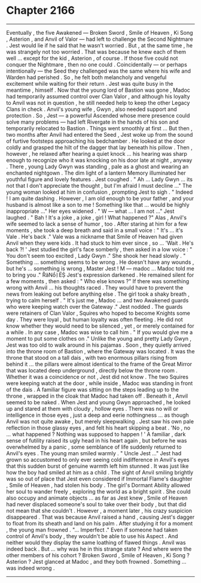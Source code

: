 
# Chapter 2166


---

Eventually , the five Awakened — Broken Sword , Smile of Heaven , Ki Song , Asterion , and Anvil of Valor — had left to challenge the Second Nightmare .
Jest would lie if he said that he wasn't worried . But , at the same time , he was strangely not too worried .
That was because he knew each of them well ... except for the kid , Asterion , of course . If those five could not conquer the Nightmare , then no one could .
Coincidentally — or perhaps intentionally — the Seed they challenged was the same where his wife and Warden had perished . So , he felt both melancholy and vengeful excitement while waiting for their return .
Jest was quite busy in the meantime , himself . Now that the young lord of Bastion was gone , Madoc had temporarily assumed control over Clan Valor , and although his loyalty to Anvil was not in question , he still needed help to keep the other Legacy Clans in check .
Anvil's young wife , Gwyn , also needed support and protection . So , Jest — a powerful Ascended whose mere presence could solve many problems — had left Rivergate in the hands of his son and temporarily relocated to Bastion .
Things went smoothly at first ...
But then , two months after Anvil had entered the Seed , Jest woke up from the sound of furtive footsteps approaching his bedchamber .
He looked at the door coldly and grasped the hilt of the dagger that lay beneath his pillow . Then , however , he relaxed after hearing a quiet knock ... his hearing was sharp enough to recognize who it was knocking on his door late at night , anyway .
There , young Lady Gwyn was standing , pale as a ghost and wearing an enchanted nightgown . The dim light of a lantern Memory illuminated her youthful figure and lovely features .
Jest coughed .
" Ah ... Lady Gwyn ... its not that I don't appreciate the thought , but I'm afraid I must decline ..."
The young woman looked at him in confusion , prompting Jest to sigh .
" Indeed ! I am quite dashing . However , I am old enough to be your father , and your husband is almost like a son to me ! Something like that ... would be highly inappropriate ..."
Her eyes widened .
" W — what ... I am not ..."
Jest laughed .
" Bah ! It's a joke , a joke , girl ! What happened ?"
Alas , Anvil's wife seemed to lack a sense of humor , too .
After staring at him for a few moments , she took a deep breath and said in a small voice :
" It's ... it's Vale . He's back ."
Vale was a nickname that Smile of Heaven had given Anvil when they were kids . It had stuck to him ever since , so ...
'Wait . He's back ?! '
Jest studied the girl's face somberly , then asked in a low voice :
" You don't seem too excited , Lady Gwyn ."
She shook her head slowly .
" Something ... something seems to be wrong . He doesn't have any wounds , but he's ... something is wrong , Master Jest ! M — madoc ... Madoc told me to bring you ." ȐäNổᛒЁṨ
Jest's expression darkened .
He remained silent for a few moments , then asked :
" Who else knows ?"
If there was something wrong with Anvil ... his thoughts raced . They would have to prevent the news from leaking out before anything else .
The girl took a shaky breath , trying to calm herself .
" It's just me , Madoc ... and two Awakened guards who were keeping watch over the Gateway ."
Jest nodded .
The guards were retainers of Clan Valor , Squires who hoped to become Knights some day . They were loyal , but human loyalty was often fleeting . He did not know whether they would need to be silenced , yet , or merely contained for a while . In any case , Madoc was wise to call him .
" If you would give me a moment to put some clothes on ."
Unlike the young and pretty Lady Gwyn , Jest was too old to walk around in his pajamas .
Soon , they quietly arrived into the throne room of Bastion , where the Gateway was located . It was the throne that stood on a tall dais , with two enormous pillars rising from behind it ... the pillars were almost identical to the frame of the Great Mirror that was located deep underground , directly below the throne room .
Whether it was a coincidence or not , Jest did not know .
The two Squires were keeping watch at the door , while inside , Madoc was standing in front of the dais . A familiar figure was sitting on the steps leading up to the throne , wrapped in the cloak that Madoc had taken off .
Beneath it , Anvil seemed to be naked .
When Jest and young Gwyn approached , he looked up and stared at them with cloudy , hollow eyes .
There was no will or intelligence in those eyes , just a deep and eerie nothingness ... as though Anvil was not quite awake , but merely sleepwalking .
Jest saw his own pale reflection in those glassy eyes , and felt his heart skipping a beat .
'No , no ... what happened ? Nothing was supposed to happen ! '
A familiar , dark sense of futility raised its ugly head in his heart again , but before he was overwhelmed by a panic , some semblance of life suddenly returned to Anvil's eyes .
The young man smiled warmly .
" Uncle Jest ..."
Jest had grown so accustomed to only ever seeing cold indifference in Anvil's eyes that this sudden burst of genuine warmth left him stunned . It was just like how the boy had smiled at him as a child .
The sight of Anvil smiling brightly was so out of place that Jest even considered if Immortal Flame's daughter , Smile of Heaven , had stolen his body .
The girl's Dormant Ability allowed her soul to wander freely , exploring the world as a bright spirit . She could also occupy and animate objects ... as far as Jest knew , Smile of Heaven had never displaced someone's soul to take over their body , but that did not mean that she couldn't .
However , a moment later , his crazy suspicion disappeared .
That was because Anvil raised a hand , causing Jest's dagger to float from its sheath and land on his palm . After studying it for a moment , the young man frowned .
"... Imperfect ."
Even if someone had taken control of Anvil's body , they wouldn't be able to use his Aspect .
And neither would they display the same loathing of flawed things .
Anvil was indeed back .
But ... why was he in this strange state ?
And where were the other members of his cohort ? Broken Sword , Smile of Heaven , Ki Song ?
Asterion ?
Jest glanced at Madoc , and they both frowned .
Something ... was indeed wrong .

---

